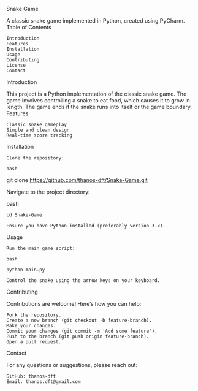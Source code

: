 Snake Game

A classic snake game implemented in Python, created using PyCharm.
Table of Contents

    Introduction
    Features
    Installation
    Usage
    Contributing
    License
    Contact

Introduction

This project is a Python implementation of the classic snake game. The game involves controlling a snake to eat food, which causes it to grow in length. The game ends if the snake runs into itself or the game boundary.
Features

    Classic snake gameplay
    Simple and clean design
    Real-time score tracking

Installation

    Clone the repository:

    bash

git clone https://github.com/thanos-dft/Snake-Game.git

Navigate to the project directory:

bash

    cd Snake-Game

    Ensure you have Python installed (preferably version 3.x).

Usage

    Run the main game script:

    bash

    python main.py

    Control the snake using the arrow keys on your keyboard.

Contributing

Contributions are welcome! Here’s how you can help:

    Fork the repository.
    Create a new branch (git checkout -b feature-branch).
    Make your changes.
    Commit your changes (git commit -m 'Add some feature').
    Push to the branch (git push origin feature-branch).
    Open a pull request.

Contact

For any questions or suggestions, please reach out:

    GitHub: thanos-dft
    Email: thanos.dft@gmail.com
